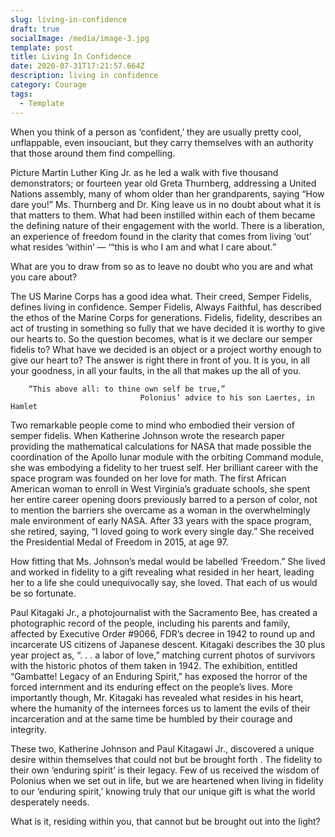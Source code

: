 ```yaml
---
slug: living-in-confidence
draft: true
socialImage: /media/image-3.jpg
template: post
title: Living In Confidence
date: 2020-07-31T17:21:57.664Z
description: living in confidence
category: Courage
tags:
  - Template
---
```


When you think of a person as ‘confident,’ they are usually pretty cool, unflappable, even insouciant, but they carry themselves with an authority that those around them find compelling.  

Picture Martin Luther King Jr.  as he led a walk with five thousand demonstrators; or fourteen year old Greta Thurnberg,  addressing a United Nations assembly, many of whom older than her grandparents, saying “How dare you!”  Ms. Thurnberg and Dr. King leave us in no doubt about what it is that matters to them. What had been instilled within each of them became the defining nature of their engagement with the world.  There is a liberation, an experience of freedom found in the clarity that comes from living ‘out’ what resides ‘within’ — ‘“this is who I am and what I care about.” 

What are you to draw from so as to leave no doubt who you are and what you care about? 

The US Marine Corps has a good idea what.  Their creed, Semper Fidelis, defines living in confidence.  Semper Fidelis, Always Faithful, has described the ethos of the Marine Corps for generations.  Fidelis, fidelity, describes an act of  trusting in something so fully that we have decided it is worthy to give our hearts to.   So the question  becomes, what is it we declare our semper fidelis to?  What have we decided is an object or a project worthy enough to give our heart to?  The answer is right there in front of you.  It is you, in all your goodness, in all your faults, in the all that makes up the all of you.

		“This above all: to thine own self be true,”
			                     Polonius’ advice to his son Laertes, in Hamlet

Two remarkable people come to mind who embodied their version of semper fidelis.  When Katherine Johnson wrote the research paper providing the mathematical calculations for NASA that made possible the coordination of the Apollo lunar module with the orbiting Command module, she was embodying a fidelity to her truest self.  Her brilliant career with the space program was founded on her love for math.  The first African American woman to enroll in West Virginia’s graduate schools,  she spent her entire career opening doors previously barred to a person of color, not to mention the barriers she overcame as a woman in the overwhelmingly male environment of early NASA.   After 33 years with the space program, she retired, saying, “I loved going to work every single day.”  She received the Presidential Medal of Freedom in 2015, at age 97.  

How fitting that Ms. Johnson’s medal would be labelled ‘Freedom.”  She lived and worked in fidelity to a gift revealing what resided in her heart, leading her to a life she could unequivocally say,  she loved.  That each of us would be so fortunate.
	
	
Paul Kitagaki Jr., a photojournalist with the Sacramento Bee, has created a photographic record of the people, including his parents and family, affected by Executive Order #9066, FDR’s decree in 1942 to round up and incarcerate US citizens of Japanese descent.  Kitagaki describes the 30 plus year project as, “. . . a labor of love,”  matching current photos of survivors with the historic photos of them taken in 1942.  The exhibition, entitled “Gambatte! Legacy of an Enduring Spirit,” has exposed the horror of the forced internment and its enduring effect on the people’s lives.  More importantly though, Mr. Kitagaki has revealed what resides in his heart, where the humanity of the internees forces us to lament the evils of their incarceration and at the same time be humbled by their courage and integrity.
	
These two, Katherine Johnson and Paul Kitagawi Jr., discovered a unique desire within themselves that could not but be brought forth .  The fidelity to their own ‘enduring spirit’ is their legacy.   Few of us received the wisdom of Polonius when we set out in life, but we are heartened when living in fidelity to our ‘enduring spirit,’ knowing truly that our unique gift is what the world desperately needs.    

What is it, residing within you, that cannot but be brought out into the light? 

	


